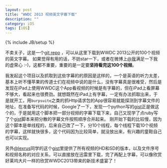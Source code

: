 ```yaml
---
layout: post
title: "WWDC 2013 视频英文字幕下载"
description: ""
category: iOS
tags: [iOS]
---
```

{% include JB/setup %}

不卖关子，这是一个[git repo](https://github.com/qiaoxueshi/WWDC_2013_Video_Subtitle) ，可以从这里下载到WWDC 2013公开的100个视频的英文字幕。
如果觉得有用的话，不妨star一下，或者在微博上[@我](http://weibo.com/2js3)满足一下我的虚荣心 :-)，这都不重要，重要的是一定要**坚持看完这100个视频**。

我发起这个项目以及抓取到这些字幕的的原因是这样的，一个是英语的听力太差，基本上听不懂苹果的传道士们在视频中说的是什么，没有字幕真是很难受，然后是发现在iPad上使用WWDC这个App看视频的时候是有字幕的，但在iPad上看屏幕不够大，看起来也很费劲。就想既然在iPad上有字幕，一定有办法抓取出来，于是就开工，用`burpsuite`之类的抓Http请求包的App很容易就能探测到字幕文件的地址，在准备写代码的时候，Google了一下，发现一个python写的[gist](https://gist.github.com/nriley/5874460)正是做这个的，于是就用这个脚本把一部分视频的字幕下载下来，自己又现学了点ruby写了个[gist](https://gist.github.com/qiaoxueshi/5992949)脚本来把分散的字幕文件按照顺序合并起来。 刚开始下载的比较慢，因为这个脚本是单线程的，后来自己改了一下，分10个线程，每个线程下载10个视频的字幕，这样就快很多，这个代码因为比较简单，就没放出来，有兴趣的童鞋自己也可以实现。

另外[@lexrus](https://gist.github.com/lexrus)同学的这个[gist](https://gist.github.com/lexrus/5792296)里提供了所有视频的HD和SD的版本，以及文件序号和视频名称的对应关系，可以直接放在迅雷里下载，完了再配上字幕，可以像欣赏好莱坞大片一样的欣赏WWDC2013带来的新技术盛宴了！


 
  
   
   
   






